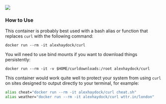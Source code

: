 [![](https://images.microbadger.com/badges/image/alexhaydock/curl.svg)](https://hub.docker.com/r/alexhaydock/curl "Badge")

### How to Use
This container is probably best used with a bash alias or function that replaces `curl` with the following command:
```
docker run --rm -it alexhaydock/curl
```

You will need to use bind mounts if you want to download things persistently:
```
docker run --rm -it -v $HOME/curldownloads:/root alexhaydock/curl
```

This container would work quite well to protect your system from using `curl` on sites designed to output directly to your terminal, for example:
```sh
alias cheat="docker run --rm -it alexhaydock/curl cheat.sh"
alias weather="docker run --rm -it alexhaydock/curl wttr.in/london"
```